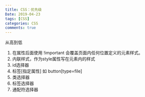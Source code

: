 ```yaml
---
title: CSS：优先级
Date: 2019-04-23
tags: [CSS]
categories: CSS
comments: true
---
```


从高到低
1. 在属性后面使用 !important 会覆盖页面内任何位置定义的元素样式。
2. 内联样式，作为style属性写在元素内的样式
3. id选择器
4. 标签[指定属性] 如 button[type=file]
5. 类选择器
6. 标签选择器
7. 通配符选择器